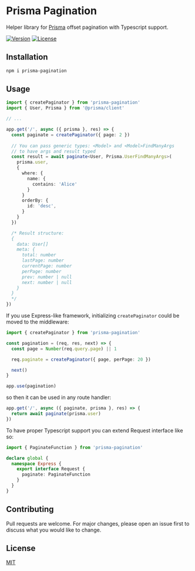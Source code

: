 # Prisma Pagination
Helper library for [Prisma](https://www.prisma.io/docs/concepts/components/prisma-client/pagination) offset pagination with Typescript support.

[![Version](http://img.shields.io/npm/v/prisma-pagination.svg)](https://npmjs.org/package/prisma-pagination)
[![License](https://img.shields.io/npm/l/prisma-pagination.svg)](https://npmjs.org/package/prisma-pagination)

## Installation

```bash
npm i prisma-pagination
```

## Usage

```typescript
import { createPaginator } from 'prisma-pagination'
import { User, Prisma } from '@prisma/client'

// ...

app.get('/', async ({ prisma }, res) => {
  const paginate = createPaginator({ page: 2 })
  
  // You can pass generic types: <Model> and <Model>FindManyArgs
  // to have args and result typed
  const result = await paginate<User, Prisma.UserFindManyArgs>(
    prisma.user,
    {
      where: {
        name: {
          contains: 'Alice'
        }
      }
      orderBy: {
        id: 'desc',
      }
    }
  })

  /* Result structure:
  {
    data: User[]
    meta: {
      total: number
      lastPage: number
      currentPage: number
      perPage: number
      prev: number | null
      next: number | null
    }
  }
  */
})
```

If you use Express-like framework, initializing `createPaginator` could be moved to the middleware:

```typescript
import { createPaginator } from 'prisma-pagination'

const pagination = (req, res, next) => {
  const page = Number(req.query.page) || 1

  req.paginate = createPaginator({ page, perPage: 20 })

  next()
}

app.use(pagination)
```

so then it can be used in any route handler:

```typescript
app.get('/', async ({ paginate, prisma }, res) => {
  return await paginate(prisma.user)
})
```

To have proper Typescript support you can extend Request interface like so:

```typescript
import { PaginateFunction } from 'prisma-pagination'

declare global {
  namespace Express {
    export interface Request {
      paginate: PaginateFunction
    }
  }
}
```


## Contributing
Pull requests are welcome. For major changes, please open an issue first to discuss what you would like to change.

## License
[MIT](https://choosealicense.com/licenses/mit/)